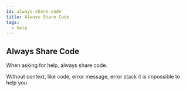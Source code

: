 ```yaml
---
id: always-share-code
title: Always Share Code
tags:
  - help
---
```


## Always Share Code

When asking for help, always share code.

Without context, like code, error message, error stack it is impossible to help you
